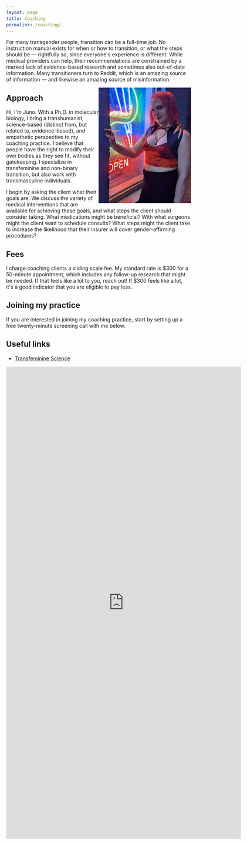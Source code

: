 ```yaml
---
layout: page
title: Coaching
permalink: /coaching/
---
```


For many transgender people, transition can be a full-time job. No instruction manual exists for when or how to transition, or what the steps should be &mdash; rightfully so, since everyone's experience is different. While medical providers can help, their recommendations are constrained by a marked lack of evidence-based research and sometimes also out-of-date information. Many transitioners turn to Reddit, which is an amazing source of information &mdash; and likewise an amazing source of misinformation.

<img alt="Futuristic headshot of Juno, who has bright red hair, a septum piercing, and symmetric vertical labret lip piercings. They are wearing a red and orange crop top, a leather shrug, an ankh necklace, and a black skirt. Juno is partially backlit by a neon display in a window which includes the word 'open.'" src="/assets/images/cyberpunk.jpg" style="width:50%" align="right" />

## Approach

Hi, I'm Juno. With a Ph.D. in molecular biology, I bring a transhumanist, science-based (distinct from, but related to, evidence-based), and empathetic perspective to my coaching practice. I believe that people have the right to modify their own bodies as they see fit, without gatekeeping. I specialize in transfeminine and non-binary transition, but also work with transmasculine individuals.

I begin by asking the client what their goals are. We discuss the variety of medical interventions that are available for achieving these goals, and what steps the client should consider taking. What medications might be beneficial? With what surgeons might the client want to schedule consults? What steps might the client take to increase the likelihood that their insurer will cover gender-affirming procedures?

## Fees

I charge coaching clients a sliding scale fee. My standard rate is $300 for a 50-minute appointment, which includes any follow-up research that might be needed. If that feels like a lot to you, reach out! If $300 feels like a lot, it's a good indicator that you are eligible to pay less.

## Joining my practice

If you are interested in joining my coaching practice, start by setting up a free twenty-minute screening call with me below.

## Useful links

* [Transfeminine Science](https://transfemscience.org)


<iframe src="https://docs.google.com/forms/d/e/1FAIpQLSetrIS5PwD_UMV6MffdTvZFgp4iPrakCWJSlsS4SBQv6YWuwA/viewform?embedded=true" width="640" height="1288" frameborder="0" marginheight="0" marginwidth="0">Loading…</iframe>
